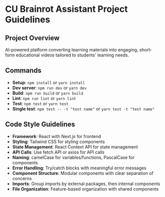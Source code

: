 # CU Brainrot Assistant Project Guidelines

## Project Overview
AI-powered platform converting learning materials into engaging, short-form educational videos tailored to students' learning needs.

## Commands
- **Setup**: `npm install` or `yarn install`
- **Dev server**: `npm run dev` or `yarn dev`
- **Build**: `npm run build` or `yarn build`
- **Lint**: `npm run lint` or `yarn lint`
- **Test**: `npm test` or `yarn test`
- **Single test**: `npm test -- -t "test name"` or `yarn test -t "test name"`

## Code Style Guidelines
- **Framework**: React with Next.js for frontend
- **Styling**: Tailwind CSS for styling components
- **State Management**: React Context API for state management
- **API Calls**: Use fetch API or axios for API calls
- **Naming**: camelCase for variables/functions, PascalCase for components
- **Error Handling**: Try/catch blocks with meaningful error messages
- **Component Structure**: Modular components with clear separation of concerns
- **Imports**: Group imports by external packages, then internal components
- **File Organization**: Feature-based organization with shared components